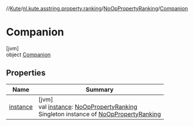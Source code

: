 //[Kute](../../../../index.md)/[nl.kute.asstring.property.ranking](../../index.md)/[NoOpPropertyRanking](../index.md)/[Companion](index.md)

# Companion

[jvm]\
object [Companion](index.md)

## Properties

| Name | Summary |
|---|---|
| [instance](instance.md) | [jvm]<br>val [instance](instance.md): [NoOpPropertyRanking](../index.md)<br>Singleton instance of [NoOpPropertyRanking](../index.md) |
